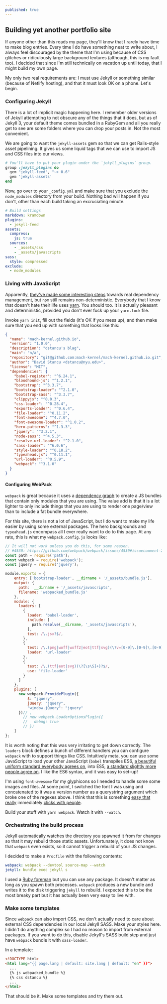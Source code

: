```yaml
---
published: true
---
```

## Building yet another portfolio site

If anyone other than this reads my page, they'll know that I rarely have time to make blog entries. Every time I do have something neat to write about, I always feel discouraged by the theme that I'm using because of CSS glitches or ridiculously large background textures (although, this is my fault too). I decided that since I'm still technically on vacation up until today, that I might build my own page. 

My only two real requirements are: I must use Jekyll or something similar (because of Netlify hosting), and that it must look OK on a phone. Let's begin.


### Configuring Jekyll

There is a lot of implicit magic happening here. I remember older versions of Jekyll attempting to not obscure any of the things that it does, but as of Jekyll 3, your default theme comes bundled in a RubyGem and all you really get to see are some folders where you can drop your posts in. Not the most convenient. 

We are going to want the `jekyll-assets` gem so that we can get Rails-style asset pipelining. It gives us some liquid tags that we can use to import JS and CSS files into our views. 

```ruby
# You'll have to put your plugin under the `jekyll_plugins` group.
group :jekyll_plugins do
  gem "jekyll-feed", "~> 0.6"
  gem 'jekyll-assets'
end
```

Now, go over to your `_config.yml` and make sure that you exclude the `node_modules` directory from your build. Nothing bad will happen if you don't, other than each build taking an excruciating minute.

```yaml
# Build settings
markdown: kramdown
plugins:
  - jekyll-feed
assets:
  compress:
    js: true
  sources:
    - _assets/css
    - _assets/javascripts
sass:
  style: compressed
exclude:
  - node_modules
```

### Living with JavaScript

Apparently, [they've made some interesting steps](https://docs.npmjs.com/how-npm-works/npm3) towards real dependency management, but `npm` still remains non-deterministic. Everybody that I know that doesn't hate their life uses [yarn](https://yarnpkg.com). You should too. It is actually pleasant and deterministic, provided you don't ever fuck up your `yarn.lock` file. 

Invoke `yarn init`, fill out the fields (it's OK if you mess up), and then make sure that you end up with something that looks like this:

```json
{
  "name": "mach-kernel.github.io",
  "version": "1.0.0",
  "description": "dstancu's blag",
  "main": "n/a",
  "repository": "git@github.com:mach-kernel/mach-kernel.github.io.git",
  "author": "David Stancu <dstancu@nyu.edu>",
  "license": "MIT",
  "dependencies": {
    "babel-register": "^6.24.1",
    "bloodhound-js": "^1.2.1",
    "bootstrap": "^3.3.7",
    "bootstrap-loader": "^2.1.0",
    "bootstrap-sass": "^3.3.7",
    "clippyjs": "^0.0.3",
    "css-loader": "^0.28.4",
    "exports-loader": "^0.6.4",
    "file-loader": "^0.11.2",
    "font-awesome": "^4.7.0",
    "font-awesome-loader": "^1.0.2",
    "hero-patterns": "^1.3.3",
    "jquery": "^3.2.1",
    "node-sass": "^4.5.3",
    "resolve-url-loader": "^2.1.0",
    "sass-loader": "^6.0.6",
    "style-loader": "^0.18.2",
    "typeahead.js": "^0.11.1",
    "url-loader": "^0.5.9",
    "webpack": "^3.1.0"
  }
}

```

#### Configuring WebPack

`webpack` is great because it uses a [dependency graph](https://en.wikipedia.org/wiki/Dependency_graph) to create a JS bundles that contain only modules that you are using. The value add is that it is a lot lighter to only include things that you are using to render one page/view than to include a fat bundle everywhere. 

For this site, there is not a lot of JavaScript, but I do want to make my life easier by using some external packages. The hero backgrounds and `typeahead.js` encompass all I ever really want to do to this page. At any rate, this is what my `webpack.config.js` looks like:

```javascript
// It will not work unless you do this, for some reason.
// #4530: https://github.com/webpack/webpack/issues/4530#issuecomment-289446592
const path = require('path');
const webpack = require('webpack');
const jquery = require('jquery');

module.exports = {
    entry: ['bootstrap-loader', __dirname + '/_assets/bundle.js'],
    output: {
      path:  __dirname + '/_assets/javascripts',
      filename: 'webpacked_bundle.js'
    },
    module: {
      loaders: [
        {
          loader: 'babel-loader',
          include: [
            path.resolve(__dirname, '_assets/javascripts'),
          ],
          test: /\.jsx?$/,
        },
        {
          test: /\.(png|woff|woff2|eot|ttf|svg)(\?v=[0-9]\.[0-9]\.[0-9])?$/,
          loader: 'url-loader'
        },
        {
          test: /\.(ttf|eot|svg)(\?[\s\S]+)?$/,
          use: 'file-loader'
        }
      ]
    },
    plugins: [
      new webpack.ProvidePlugin({
          $: "jquery",
          jQuery: "jquery",
          "window.jQuery": "jquery"
      })// ,
        // new webpack.LoaderOptionsPlugin({
        //   debug: true
        // })
    ]
};
```

It is worth noting that this was very irritating to get down correctly. The `loaders` block defines a bunch of different handlers you can configure `webpack` with to support things like CSS. Intuitively meta, you can use some JavaScript to load your other JavaScript (`babel` transpiles ES6, [a beautiful uniform standard everybody agrees on](https://kangax.github.io/compat-table/es6/), into ES5, [a standard slightly more people agree on](http://kangax.github.io/compat-table/es5/). I like the ES6 syntax, and it was easy to set-up!

I'm using `font-awesome` for my glyphicons so I needed to handle some some images and files. At some point, I switched the font I was using and concatenated to it was a version number as a querystring argument which broke one of the regexes above. I think that this is something [easy that really](https://github.com/webpack-contrib/css-loader/issues/38) immediately [clicks with people](https://github.com/webpack-contrib/less-loader/issues/53).

Build your stuff with `yarn webpack`. Watch it with `--watch`.

### Orchestrating the build process

Jekyll automatically watches the directory you spawned it from for changes so that it may rebuild those static assets. Unfortunately, it does not know that `webpack` even exists, so it cannot trigger a rebuild of your JS changes. 

I decided to make a `Procfile` with the following contents:

```yaml
webpack: webpack --devtool source-map --watch
jekyll: bundle exec jekyll s
```

I used a [Ruby foreman](https://github.com/ddollar/foreman) but you can use any package. It doesn't matter as long as you spawn both processes. `webpack` produces a new bundle and writes it to the disk triggering `jekyll` to rebuild. I expected this to be the most breaky part but it has actually been very easy to live with. 

### Make some templates

Since `webpack` can also import CSS, we don't actually need to care about external CSS dependencies in our local Jekyll SASS. Make your styles here. I didn't do anything complex so I had no reason to import from external packages. If you want to do this, disable Jekyll's SASS build step and just have `webpack` bundle it with `sass-loader`. 

In a template:

```html
<!DOCTYPE html>
<html lang="{{ page.lang | default: site.lang | default: "en" }}">
  ...
  {% js webpacked_bundle %}
  {% css dstancu %}
  ...
</html>

```

That should be it. Make some templates and try them out.
